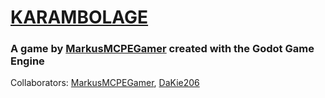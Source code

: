 # [KARAMBOLAGE](https://markusmcpegamer.github.io/Karambolage "GitHub Page")

### A game by [MarkusMCPEGamer](https://github.com/MarkusMCPEGamer "GitHub") created with the Godot Game Engine


Collaborators: [MarkusMCPEGamer](https://github.com/MarkusMCPEGamer "GitHub"), [DaKie206](https://github.com/DaKie206 "GitHub")
